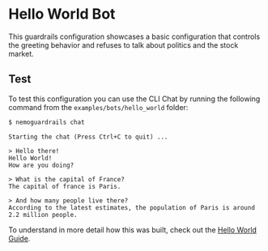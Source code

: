 # Hello World Bot

This guardrails configuration showcases a basic configuration that controls the greeting behavior and refuses to talk about politics and the stock market.

## Test

To test this configuration you can use the CLI Chat by running the following command from the `examples/bots/hello_world` folder:

```bash
$ nemoguardrails chat
```

```
Starting the chat (Press Ctrl+C to quit) ...

> Hello there!
Hello World!
How are you doing?

> What is the capital of France?
The capital of france is Paris.

> And how many people live there?
According to the latest estimates, the population of Paris is around 2.2 million people.
```

To understand in more detail how this was built, check out the [Hello World Guide](../../../docs/getting_started/1_hello_world).
